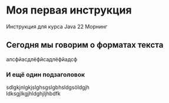 # Моя первая инструкция

Инструкция для курса Java 22 Морнинг

## Сегодня мы говорим о форматах текста

алсфйасдлёфйсадлёфйадсф


### И ещё один подзаголовок


sdlgkjnlgkjslghsgslgbhsldgsöldgjh  
ldksgjlkgjhldghjljhbdfk
